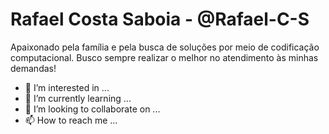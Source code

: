 # Rafael Costa Saboia - @Rafael-C-S
Apaixonado pela família e pela busca de soluções por meio de codificação computacional. Busco sempre realizar o melhor no atendimento às minhas demandas! 
- 👀 I’m interested in ...
- 🌱 I’m currently learning ...
- 💞️ I’m looking to collaborate on ...
- 📫 How to reach me ...

<!---
Rafael-C-S/Rafael-C-S is a ✨ special ✨ repository because its `README.md` (this file) appears on your GitHub profile.
You can click the Preview link to take a look at your changes.
--->
